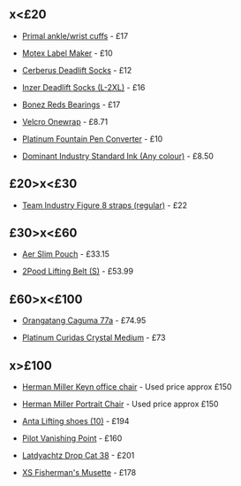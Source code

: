 ## x<£20

 - [Primal ankle/wrist cuffs](https://www.primalstrength.com/products/primal-performance-series-ankle-wrist-cuff) - £17

 - [Motex Label Maker](https://sanwacraft.com/products/motex-e-303-compact-embossing-label-maker) - £10

 - [Cerberus Deadlift Socks](https://cerberus-strength.com/products/deadlift-socks) - £12

 - [Inzer Deadlift Socks (L-2XL)](https://inzer.com/en-gb/products/power-lifting-socks) - £16

 - [Bonez Reds Bearings](https://vandemlongboardshop.co.uk/products/bones-reds-bearings) - £17

 - [Velcro Onewrap](https://www.cmwltd.co.uk/p/velcro-one-wrap-tie-200mm-x-20mm-yellow-25) - £8.71

 - [Platinum Fountain Pen Converter](https://www.clothandpaper.com/en-gb/collections/fountain-pens/products/platinum-fountain-pen-converter) - £10

 - [Dominant Industry Standard Ink (Any colour)](https://cultpens.com/products/dominant-industry-standard-bottled-ink-25ml) - £8.50


## £20>x<£30

 - [Team Industry Figure 8 straps (regular)](https://teamindustry.co.uk/products/industry-figure-8-lifting-straps) - £22

## £30>x<£60

 - [Aer Slim Pouch](https://aersf.co.uk/products/slim-pouch-1?country=GB) - £33.15

 - [2Pood Lifting Belt (S)](https://2pood.co.uk/products/showstopper-4-weightlifting-belt?variant=51139115450680) - £53.99

## £60>x<£100

 - [Orangatang Caguma 77a](https://vandemlongboardshop.co.uk/products/orangatang-caguama-wheels-85mm) - £74.95

 - [Platinum Curidas Crystal Medium](https://www.clothandpaper.com/en-gb/collections/fountain-pens/products/platinum-curidas-fountain-pen-prism-crystal-medium) - £73

## x>£100

 - [Herman Miller Keyn office chair](https://www.ebay.co.uk/sch/i.html?_nkw=herman+miller+keyn&_sacat=0&_from=R40&_trksid=p2334524.m570.l1313&LH_TitleDesc=0&_odkw=herman+miller+cosm&_osacat=0) - Used price approx £150

 - [Herman Miller Portrait Chair](https://www.ebay.co.uk/sch/i.html?_nkw=herman+miller+portrait&_sacat=0&_from=R40&_trksid=p2334524.m570.l1313&LH_TitleDesc=0&_odkw=herman+miller+keyn&_osacat=0) - Used price approx £150

 - [Anta Lifting shoes (10)](https://www.workout.eu/en/produkty/43856-anta-weightlifting-shoes-2-white.html#/3-shoe_size_uk-7) - £194

 - [Pilot Vanishing Point](https://www.clothandpaper.com/en-gb/collections/fountain-pens/products/pilot-vanishing-point-fountain-pen) - £160

 - [Latdyachtz Drop Cat 38](https://vandemlongboardshop.co.uk/products/landyachtz-drop-cat-38-dune-drop-through-longboard) - £201

 - [XS Fisherman's Musette](https://www.bleu-de-chauffe.com/en/the-fisherman-s-musette/1793-fisherman-s-musette-xs-suede-ocher-3700716020916.html) - £178
